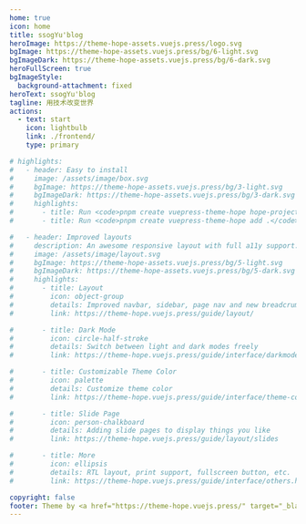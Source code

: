 ```yaml
---
home: true
icon: home
title: ssogYu'blog
heroImage: https://theme-hope-assets.vuejs.press/logo.svg
bgImage: https://theme-hope-assets.vuejs.press/bg/6-light.svg
bgImageDark: https://theme-hope-assets.vuejs.press/bg/6-dark.svg
heroFullScreen: true
bgImageStyle:
  background-attachment: fixed
heroText: ssogYu'blog
tagline: 用技术改变世界
actions:
  - text: start
    icon: lightbulb
    link: ./frontend/
    type: primary

# highlights:
#   - header: Easy to install
#     image: /assets/image/box.svg
#     bgImage: https://theme-hope-assets.vuejs.press/bg/3-light.svg
#     bgImageDark: https://theme-hope-assets.vuejs.press/bg/3-dark.svg
#     highlights:
#       - title: Run <code>pnpm create vuepress-theme-hope hope-project</code> to create a new project with this theme.
#       - title: Run <code>pnpm create vuepress-theme-hope add .</code> in your project root to create a new project with this theme.

#   - header: Improved layouts
#     description: An awesome responsive layout with full a11y support.
#     image: /assets/image/layout.svg
#     bgImage: https://theme-hope-assets.vuejs.press/bg/5-light.svg
#     bgImageDark: https://theme-hope-assets.vuejs.press/bg/5-dark.svg
#     highlights:
#       - title: Layout
#         icon: object-group
#         details: Improved navbar, sidebar, page nav and new breadcrumb, footer and toc. We also bring you a brand new homepage.
#         link: https://theme-hope.vuejs.press/guide/layout/

#       - title: Dark Mode
#         icon: circle-half-stroke
#         details: Switch between light and dark modes freely
#         link: https://theme-hope.vuejs.press/guide/interface/darkmode.html

#       - title: Customizable Theme Color
#         icon: palette
#         details: Customize theme color
#         link: https://theme-hope.vuejs.press/guide/interface/theme-color.html

#       - title: Slide Page
#         icon: person-chalkboard
#         details: Adding slide pages to display things you like
#         link: https://theme-hope.vuejs.press/guide/layout/slides

#       - title: More
#         icon: ellipsis
#         details: RTL layout, print support, fullscreen button, etc.
#         link: https://theme-hope.vuejs.press/guide/interface/others.html

copyright: false
footer: Theme by <a href="https://theme-hope.vuejs.press/" target="_blank">VuePress Theme Hope</a> | MIT Licensed, Copyright © 2024-present ssogYu
---
```

